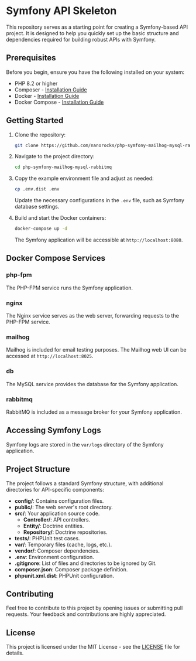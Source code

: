 # Symfony API Skeleton

This repository serves as a starting point for creating a Symfony-based API project. It is designed to help you quickly set up the basic structure and dependencies required for building robust APIs with Symfony.

## Prerequisites

Before you begin, ensure you have the following installed on your system:

- PHP 8.2 or higher
- Composer - [Installation Guide](https://getcomposer.org/doc/00-intro.md)
- Docker - [Installation Guide](https://docs.docker.com/get-docker/)
- Docker Compose - [Installation Guide](https://docs.docker.com/compose/install/)

## Getting Started

1. Clone the repository:

   ```bash
   git clone https://github.com/nanorocks/php-symfony-mailhog-mysql-rabbitmq.git
   ```

2. Navigate to the project directory:

   ```bash
   cd php-symfony-mailhog-mysql-rabbitmq
   ```

3. Copy the example environment file and adjust as needed:

   ```bash
   cp .env.dist .env
   ```

   Update the necessary configurations in the `.env` file, such as Symfony database settings.

4. Build and start the Docker containers:

   ```bash
   docker-compose up -d
   ```

   The Symfony application will be accessible at `http://localhost:8080`.

## Docker Compose Services

### php-fpm

The PHP-FPM service runs the Symfony application.

### nginx

The Nginx service serves as the web server, forwarding requests to the PHP-FPM service.

### mailhog

Mailhog is included for email testing purposes. The Mailhog web UI can be accessed at `http://localhost:8025`.

### db

The MySQL service provides the database for the Symfony application.

### rabbitmq

RabbitMQ is included as a message broker for your Symfony application.

## Accessing Symfony Logs

Symfony logs are stored in the `var/logs` directory of the Symfony application.


## Project Structure

The project follows a standard Symfony structure, with additional directories for API-specific components:

- **config/**: Contains configuration files.
- **public/**: The web server's root directory.
- **src/**: Your application source code.
  - **Controller/**: API controllers.
  - **Entity/**: Doctrine entities.
  - **Repository/**: Doctrine repositories.
- **tests/**: PHPUnit test cases.
- **var/**: Temporary files (cache, logs, etc.).
- **vendor/**: Composer dependencies.
- **.env**: Environment configuration.
- **.gitignore**: List of files and directories to be ignored by Git.
- **composer.json**: Composer package definition.
- **phpunit.xml.dist**: PHPUnit configuration.

## Contributing

Feel free to contribute to this project by opening issues or submitting pull requests. Your feedback and contributions are highly appreciated.

## License

This project is licensed under the MIT License - see the [LICENSE](LICENSE) file for details.
```